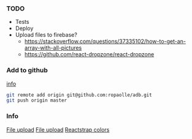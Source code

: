 
### TODO
* Tests
* Deploy
* Upload files to firebase?
  - https://stackoverflow.com/questions/37335102/how-to-get-an-array-with-all-pictures
  - https://github.com/react-dropzone/react-dropzone
  

### Add to github 
[info](https://help.github.com/articles/adding-an-existing-project-to-github-using-the-command-line/)

``` bash
git remote add origin git@github.com:ropaolle/adb.git
git push origin master
```

### Info
[File upload](https://firebase.google.com/docs/storage/web/upload-files?authuser=0)
[File upload](https://gist.github.com/mcdonamp/d4f1327b58ad69334ef06327184df790)
[Reactstrap colors](https://github.com/twbs/bootstrap/pull/22836#issuecomment-310945638)
